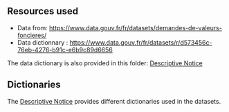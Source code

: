 ## Resources used
* Data from: https://www.data.gouv.fr/fr/datasets/demandes-de-valeurs-foncieres/
* Data dictionnary : https://www.data.gouv.fr/fr/datasets/r/d573456c-76eb-4276-b91c-e6b9c89d6656

The data dictionary is also provided in this folder: [Descriptive Notice](DescriptiveNotice)

## Dictionaries
The [Descriptive Notice](DescriptiveNotice) provides different dictionaries used in the datasets.<br />



[DescriptiveNotice]: notice-descriptive-du-fichier-dvf-20210809.pdf